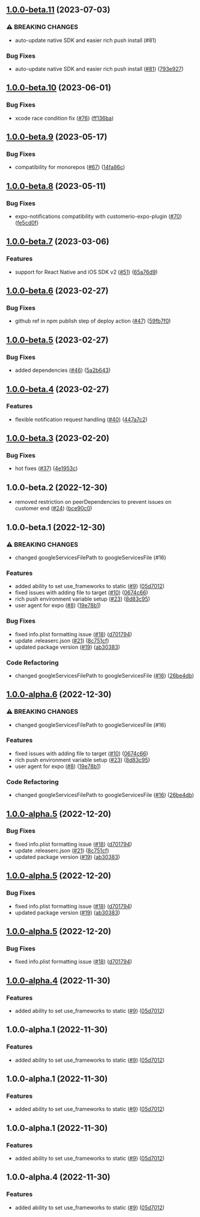 ## [1.0.0-beta.11](https://github.com/customerio/customerio-expo-plugin/compare/1.0.0-beta.10...1.0.0-beta.11) (2023-07-03)


### ⚠ BREAKING CHANGES

* auto-update native SDK and easier rich push install (#81)

### Bug Fixes

* auto-update native SDK and easier rich push install ([#81](https://github.com/customerio/customerio-expo-plugin/issues/81)) ([793e927](https://github.com/customerio/customerio-expo-plugin/commit/793e9274cf83cfbea6334957a1df2a96ccb80f2d))

## [1.0.0-beta.10](https://github.com/customerio/customerio-expo-plugin/compare/1.0.0-beta.9...1.0.0-beta.10) (2023-06-01)


### Bug Fixes

* xcode race condition fix ([#76](https://github.com/customerio/customerio-expo-plugin/issues/76)) ([ff136ba](https://github.com/customerio/customerio-expo-plugin/commit/ff136ba21e08c4b63a17ad298c8fd71934108efc))

## [1.0.0-beta.9](https://github.com/customerio/customerio-expo-plugin/compare/1.0.0-beta.8...1.0.0-beta.9) (2023-05-17)


### Bug Fixes

* compatibility for monorepos ([#67](https://github.com/customerio/customerio-expo-plugin/issues/67)) ([14fa86c](https://github.com/customerio/customerio-expo-plugin/commit/14fa86cab7b2c3465f7d1afe2906aef70c59af3b))

## [1.0.0-beta.8](https://github.com/customerio/customerio-expo-plugin/compare/1.0.0-beta.7...1.0.0-beta.8) (2023-05-11)


### Bug Fixes

* expo-notifications compatibility with customerio-expo-plugin ([#70](https://github.com/customerio/customerio-expo-plugin/issues/70)) ([fe5cd0f](https://github.com/customerio/customerio-expo-plugin/commit/fe5cd0f5d0dd715e76b8bbfd656b4667eaf63dbf))

## [1.0.0-beta.7](https://github.com/customerio/customerio-expo-plugin/compare/1.0.0-beta.6...1.0.0-beta.7) (2023-03-06)


### Features

* support for React Native and iOS SDK v2 ([#51](https://github.com/customerio/customerio-expo-plugin/issues/51)) ([65a76d9](https://github.com/customerio/customerio-expo-plugin/commit/65a76d98da8c1d012c0ff9f6bb697aea47d3b74f))

## [1.0.0-beta.6](https://github.com/customerio/customerio-expo-plugin/compare/1.0.0-beta.5...1.0.0-beta.6) (2023-02-27)


### Bug Fixes

* github ref in npm publish step of deploy action ([#47](https://github.com/customerio/customerio-expo-plugin/issues/47)) ([59fb7f0](https://github.com/customerio/customerio-expo-plugin/commit/59fb7f0ad5ff05adb828166f4d62d96d18b08f9c))

## [1.0.0-beta.5](https://github.com/customerio/customerio-expo-plugin/compare/1.0.0-beta.4...1.0.0-beta.5) (2023-02-27)


### Bug Fixes

* added dependencies ([#46](https://github.com/customerio/customerio-expo-plugin/issues/46)) ([5a2b643](https://github.com/customerio/customerio-expo-plugin/commit/5a2b643828e080a771fbd24795e818bada1c0e2f))

## [1.0.0-beta.4](https://github.com/customerio/customerio-expo-plugin/compare/1.0.0-beta.3...1.0.0-beta.4) (2023-02-27)


### Features

* flexible notification request handling ([#40](https://github.com/customerio/customerio-expo-plugin/issues/40)) ([447a7c2](https://github.com/customerio/customerio-expo-plugin/commit/447a7c271d2da8d64ad12c5b16207c2c0500a45e))

## [1.0.0-beta.3](https://github.com/customerio/customerio-expo-plugin/compare/1.0.0-beta.2...1.0.0-beta.3) (2023-02-20)


### Bug Fixes

* hot fixes ([#37](https://github.com/customerio/customerio-expo-plugin/issues/37)) ([4e1953c](https://github.com/customerio/customerio-expo-plugin/commit/4e1953c2ab77a04d0586e9afe72dcda7549bf684))

## 1.0.0-beta.2 (2022-12-30)

* removed restriction on peerDependencies to prevent issues on customer end ([#24](https://github.com/customerio/customerio-expo-plugin/issues/24)) ([bce90c0](https://github.com/customerio/customerio-expo-plugin/commit/bce90c0031c10707328c7a16f528f8536bd1c12e))

## 1.0.0-beta.1 (2022-12-30)


### ⚠ BREAKING CHANGES

* changed googleServicesFilePath to googleServicesFile (#16)

### Features

* added ability to set use_frameworks to static ([#9](https://github.com/customerio/customerio-expo-plugin/issues/9)) ([05d7012](https://github.com/customerio/customerio-expo-plugin/commit/05d7012dfdffe70aed7c93ef08fe3975c2440674))
* fixed issues with adding file to target ([#10](https://github.com/customerio/customerio-expo-plugin/issues/10)) ([0674c66](https://github.com/customerio/customerio-expo-plugin/commit/0674c6624dad61fdaa86800327c32f66a37470da))
* rich push environment variable setup ([#23](https://github.com/customerio/customerio-expo-plugin/issues/23)) ([8d83c95](https://github.com/customerio/customerio-expo-plugin/commit/8d83c955ea2f19d9d8ab9a10c069279f1f57db0e))
* user agent for expo ([#8](https://github.com/customerio/customerio-expo-plugin/issues/8)) ([19e78b1](https://github.com/customerio/customerio-expo-plugin/commit/19e78b1f00b04627004af4fa7f2a53c1b0f33ac8))


### Bug Fixes

* fixed info.plist formatting issue ([#18](https://github.com/customerio/customerio-expo-plugin/issues/18)) ([d701794](https://github.com/customerio/customerio-expo-plugin/commit/d70179445ae3fbd051b9d374b159dcb5207ca281))
* update .releaserc.json ([#21](https://github.com/customerio/customerio-expo-plugin/issues/21)) ([8c751cf](https://github.com/customerio/customerio-expo-plugin/commit/8c751cf221fdd2e63190af8be9a4716faac9783c))
* updated package version ([#19](https://github.com/customerio/customerio-expo-plugin/issues/19)) ([ab30383](https://github.com/customerio/customerio-expo-plugin/commit/ab303831c69c8bdee9e6831ebcce67539a6c7e5d))


### Code Refactoring

* changed googleServicesFilePath to googleServicesFile ([#16](https://github.com/customerio/customerio-expo-plugin/issues/16)) ([26be4db](https://github.com/customerio/customerio-expo-plugin/commit/26be4db53893432882b52b25c6040b40c76bca7b))

## [1.0.0-alpha.6](https://github.com/customerio/customerio-expo-plugin/compare/1.0.0-alpha.5...1.0.0-alpha.6) (2022-12-30)


### ⚠ BREAKING CHANGES

* changed googleServicesFilePath to googleServicesFile (#16)

### Features

* fixed issues with adding file to target ([#10](https://github.com/customerio/customerio-expo-plugin/issues/10)) ([0674c66](https://github.com/customerio/customerio-expo-plugin/commit/0674c6624dad61fdaa86800327c32f66a37470da))
* rich push environment variable setup ([#23](https://github.com/customerio/customerio-expo-plugin/issues/23)) ([8d83c95](https://github.com/customerio/customerio-expo-plugin/commit/8d83c955ea2f19d9d8ab9a10c069279f1f57db0e))
* user agent for expo ([#8](https://github.com/customerio/customerio-expo-plugin/issues/8)) ([19e78b1](https://github.com/customerio/customerio-expo-plugin/commit/19e78b1f00b04627004af4fa7f2a53c1b0f33ac8))


### Code Refactoring

* changed googleServicesFilePath to googleServicesFile ([#16](https://github.com/customerio/customerio-expo-plugin/issues/16)) ([26be4db](https://github.com/customerio/customerio-expo-plugin/commit/26be4db53893432882b52b25c6040b40c76bca7b))

## [1.0.0-alpha.5](https://github.com/customerio/customerio-expo-plugin/compare/1.0.0-alpha.4...1.0.0-alpha.5) (2022-12-20)


### Bug Fixes

* fixed info.plist formatting issue ([#18](https://github.com/customerio/customerio-expo-plugin/issues/18)) ([d701794](https://github.com/customerio/customerio-expo-plugin/commit/d70179445ae3fbd051b9d374b159dcb5207ca281))
* update .releaserc.json ([#21](https://github.com/customerio/customerio-expo-plugin/issues/21)) ([8c751cf](https://github.com/customerio/customerio-expo-plugin/commit/8c751cf221fdd2e63190af8be9a4716faac9783c))
* updated package version ([#19](https://github.com/customerio/customerio-expo-plugin/issues/19)) ([ab30383](https://github.com/customerio/customerio-expo-plugin/commit/ab303831c69c8bdee9e6831ebcce67539a6c7e5d))

## [1.0.0-alpha.5](https://github.com/customerio/customerio-expo-plugin/compare/1.0.0-alpha.4...1.0.0-alpha.5) (2022-12-20)


### Bug Fixes

* fixed info.plist formatting issue ([#18](https://github.com/customerio/customerio-expo-plugin/issues/18)) ([d701794](https://github.com/customerio/customerio-expo-plugin/commit/d70179445ae3fbd051b9d374b159dcb5207ca281))
* updated package version ([#19](https://github.com/customerio/customerio-expo-plugin/issues/19)) ([ab30383](https://github.com/customerio/customerio-expo-plugin/commit/ab303831c69c8bdee9e6831ebcce67539a6c7e5d))

## [1.0.0-alpha.5](https://github.com/customerio/customerio-expo-plugin/compare/1.0.0-alpha.4...1.0.0-alpha.5) (2022-12-20)


### Bug Fixes

* fixed info.plist formatting issue ([#18](https://github.com/customerio/customerio-expo-plugin/issues/18)) ([d701794](https://github.com/customerio/customerio-expo-plugin/commit/d70179445ae3fbd051b9d374b159dcb5207ca281))

## [1.0.0-alpha.4](https://github.com/customerio/customerio-expo-plugin/compare/1.0.0-alpha.3...1.0.0-alpha.4) (2022-11-30)


### Features

* added ability to set use_frameworks to static ([#9](https://github.com/customerio/customerio-expo-plugin/issues/9)) ([05d7012](https://github.com/customerio/customerio-expo-plugin/commit/05d7012dfdffe70aed7c93ef08fe3975c2440674))

## 1.0.0-alpha.1 (2022-11-30)


### Features

* added ability to set use_frameworks to static ([#9](https://github.com/customerio/customerio-expo-plugin/issues/9)) ([05d7012](https://github.com/customerio/customerio-expo-plugin/commit/05d7012dfdffe70aed7c93ef08fe3975c2440674))

## 1.0.0-alpha.1 (2022-11-30)


### Features

* added ability to set use_frameworks to static ([#9](https://github.com/customerio/customerio-expo-plugin/issues/9)) ([05d7012](https://github.com/customerio/customerio-expo-plugin/commit/05d7012dfdffe70aed7c93ef08fe3975c2440674))

## 1.0.0-alpha.1 (2022-11-30)


### Features

* added ability to set use_frameworks to static ([#9](https://github.com/customerio/customerio-expo-plugin/issues/9)) ([05d7012](https://github.com/customerio/customerio-expo-plugin/commit/05d7012dfdffe70aed7c93ef08fe3975c2440674))

## 1.0.0-alpha.4 (2022-11-30)


### Features

* added ability to set use_frameworks to static ([#9](https://github.com/customerio/customerio-expo-plugin/issues/9)) ([05d7012](https://github.com/customerio/customerio-expo-plugin/commit/05d7012dfdffe70aed7c93ef08fe3975c2440674))

